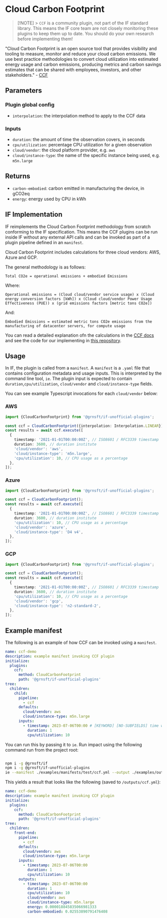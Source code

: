 # Cloud Carbon Footprint

> [!NOTE] > `CCF` is a community plugin, not part of the IF standard library. This means the IF core team are not closely monitoring these plugins to keep them up to date. You should do your own research before implementing them!

"Cloud Carbon Footprint is an open source tool that provides visibility and tooling to measure, monitor and reduce your cloud carbon emissions. We use best practice methodologies to convert cloud utilization into estimated energy usage and carbon emissions, producing metrics and carbon savings estimates that can be shared with employees, investors, and other stakeholders." - [CCF](https://www.cloudcarbonfootprint.org/)

## Parameters

### Plugin global config

- `interpolation`: the interpolation method to apply to the CCF data

### Inputs

- `duration`: the amount of time the observation covers, in seconds
- `cpu/utilization`: percentage CPU utilization for a given observation
- `cloud/vendor`: the cloud platform provider, e.g. `aws`
- `cloud/instance-type`: the name of the specific instance being used, e.g. `m5n.large`

## Returns

- `carbon-embodied`: carbon emitted in manufacturing the device, in gCO2eq
- `energy`: energy used by CPU in kWh

## IF Implementation

IF reimplements the Cloud Carbon Footprint methodology from scratch conforming to the IF specification. This means the CCF plugins can be run inside IF without any external API calls and can be invoked as part of a plugin pipeline defined in an `manifest`.

Cloud Carbon Footprint includes calculations for three cloud vendors: AWS, Azure and GCP.

The general methodology is as follows:

`Total CO2e = operational emissions + embodied Emissions`

Where:

`Operational emissions = (Cloud cloud/vendor service usage) x (Cloud energy conversion factors [kWh]) x (Cloud cloud/vendor Power Usage Effectiveness (PUE)) x (grid emissions factors [metric tons CO2e])`

And:

`Embodied Emissions = estimated metric tons CO2e emissions from the manufacturing of datacenter servers, for compute usage`

You can read a detailed explanation ofn the calculations in the [CCF docs](https://www.cloudcarbonfootprint.org/docs/methodology/) and see the code for our implementing in [this repository](../../src/lib/ccf/).

## Usage

In IF, the plugin is called from a `manifest`. A `manifest` is a `.yaml` file that contains configuration metadata and usage inputs. This is interpreted by the command line tool, `ie`. The plugin input is expected to contain `duration`,`cpu/utilization`, `cloud/vendor` and `cloud/instance-type` fields.

You can see example Typescript invocations for each `cloud/vendor` below:

### AWS

```typescript
import {CloudCarbonFootprint} from '@grnsft/if-unofficial-plugins';

const ccf = CloudCarbonFootprint({interpolation: Interpolation.LINEAR});
const results = await ccf.execute([
  {
    timestamp: '2021-01-01T00:00:00Z', // ISO8601 / RFC3339 timestamp
    duration: 3600, // duration institute
    'cloud/vendor': 'aws',
    'cloud/instance-type': 'm5n.large',
    'cpu/utilization': 10, // CPU usage as a percentage
  },
]);
```

### Azure

```typescript
import {CloudCarbonFootprint} from '@grnsft/if-unofficial-plugins';

const ccf = CloudCarbonFootprint();
const results = await ccf.execute([
  {
    timestamp: '2021-01-01T00:00:00Z', // ISO8601 / RFC3339 timestamp
    duration: 3600, // duration institute
    'cpu/utilization': 10, // CPU usage as a percentage
    'cloud/vendor': 'azure',
    'cloud/instance-type': 'D4 v4',
  },
]);
```

### GCP

```typescript
import {CloudCarbonFootprint} from '@grnsft/if-unofficial-plugins';

const ccf = CloudCarbonFootprint();
const results = await ccf.execute([
  {
    timestamp: '2021-01-01T00:00:00Z', // ISO8601 / RFC3339 timestamp
    duration: 3600, // duration institute
    'cpu/utilization': 10, // CPU usage as a percentage
    'cloud/vendor': 'gcp',
    'cloud/instance-type': 'n2-standard-2',
  },
]);
```

## Example manifest

The following is an example of how CCF can be invoked using a `manifest`.

```yaml
name: ccf-demo
description: example manifest invoking CCF plugin
initialize:
  plugins:
    ccf:
      method: CloudCarbonFootprint
      path: '@grnsft/if-unofficial-plugins'
tree:
  children:
    child:
      pipeline:
        - ccf
      defaults:
        cloud/vendor: aws
        cloud/instance-type: m5n.large
      inputs:
        - timestamp: 2023-07-06T00:00 # [KEYWORD] [NO-SUBFIELDS] time when measurement occurred
          duration: 1
          cpu/utilization: 10
```

You can run this by passing it to `ie`. Run impact using the following command run from the project root:

```sh

npm i -g @grnsft/if
npm i -g @grnsft/if-unofficial-plugins
ie --manifest ./examples/manifests/test/ccf.yml --output ./examples/outputs/ccf.yml
```

This yields a result that looks like the following (saved to `/outputs/ccf.yml`):

```yaml
name: ccf-demo
description: example manifest invoking CCF plugin
initialize:
  plugins:
    ccf:
      method: CloudCarbonFootprint
      path: '@grnsft/if-unofficial-plugins'
tree:
  children:
    front-end:
      pipeline:
        - ccf
      defaults:
        cloud/vendor: aws
        cloud/instance-type: m5n.large
      inputs:
        - timestamp: 2023-07-06T00:00
          duration: 1
          cpu/utilization: 10
      outputs:
        - timestamp: 2023-07-06T00:00
          duration: 1
          cpu/utilization: 10
          cloud/vendor: aws
          cloud/instance-type: m5n.large
          energy: 0.000018845835066981333
          carbon-embodied: 0.02553890791476408
```
